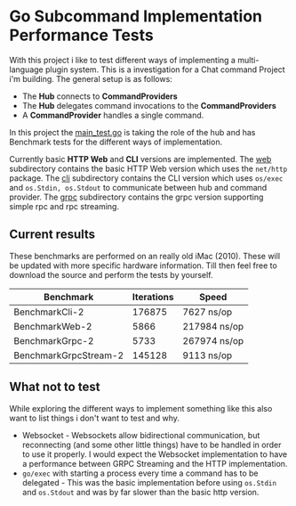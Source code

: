 # Go Subcommand Implementation Performance Tests

With this project i like to test different ways of implementing a multi-language plugin system. This is a investigation for a Chat command Project i'm building. The general setup is as follows:

- The __Hub__ connects to __CommandProviders__
- The __Hub__ delegates command invocations to the __CommandProviders__
- A __CommandProvider__ handles a single command.

In this project the [main_test.go](main_test.go) is taking the role of the hub and has Benchmark tests for the different ways of implementation.

Currently basic __HTTP Web__ and __CLI__ versions are implemented. The [web](web/) subdirectory contains the basic HTTP Web version which uses the `net/http` package. The [cli](cli/) subdirectory contains the CLI version which uses `os/exec` and `os.Stdin, os.Stdout` to communicate between hub and command provider. The [grpc](grpc/) subdirectory contains the grpc version supporting simple rpc and rpc streaming.

## Current results

These benchmarks are performed on an really old iMac (2010). These will be updated with more specific hardware information. Till then feel free to download the source and perform the tests by yourself.

| Benchmark             | Iterations | Speed        |
| --------------------- | ---------- | ------------ |
| BenchmarkCli-2        | 176875     | 7627 ns/op   |
| BenchmarkWeb-2        | 5866       | 217984 ns/op |
| BenchmarkGrpc-2       | 5733       | 267974 ns/op |
| BenchmarkGrpcStream-2 | 145128     | 9113 ns/op   |

## What not to test

While exploring the different ways to implement something like this also want to list things i don't want to test and why.

- Websocket - Websockets allow bidirectional communication, but reconnecting (and some other little things) have to be handled in order to use it properly. I would expect the Websocket implementation to have a performance between GRPC Streaming and the HTTP implementation.
- `go/exec` with starting a process every time a command has to be delegated - This was the basic implementation before using `os.Stdin` and `os.Stdout` and was by far slower than the basic http version.